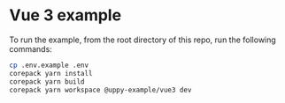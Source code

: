 # Vue 3 example

To run the example, from the root directory of this repo, run the following commands:

```sh
cp .env.example .env
corepack yarn install
corepack yarn build
corepack yarn workspace @uppy-example/vue3 dev
```
